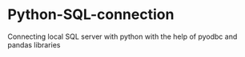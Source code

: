# Python-SQL-connection
Connecting local SQL server with python with the help of pyodbc and pandas libraries
